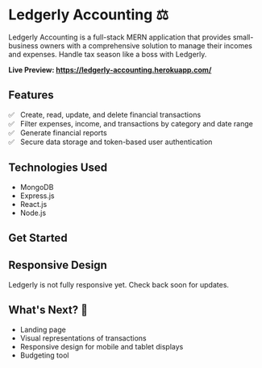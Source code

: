 # Ledgerly Accounting ⚖️ 

Ledgerly Accounting is a full-stack MERN application that provides small-business owners with a comprehensive solution to manage their incomes and expenses. Handle tax season like a boss with Ledgerly.

<strong>Live Preview: https://ledgerly-accounting.herokuapp.com/</strong>

## Features

✅&nbsp;&nbsp;&nbsp;Create, read, update, and delete financial transactions<br>
✅&nbsp;&nbsp;&nbsp;Filter expenses, income, and transactions by category and date range<br>
✅&nbsp;&nbsp;&nbsp;Generate financial reports<br>
✅&nbsp;&nbsp;&nbsp;Secure data storage and token-based user authentication<br>


## Technologies Used
<ul>
  <li>MongoDB</li>
  <li>Express.js</li>
  <li>React.js</li>
  <li>Node.js</li>
</ul>

## Get Started

## Responsive Design
Ledgerly is not fully responsive yet. Check back soon for updates.

## What's Next? 🤔
<ul>
  <li>Landing page</li>
  <li>Visual representations of transactions</li>
  <li>Responsive design for mobile and tablet displays</li>
  <li>Budgeting tool</li>
</ul>
